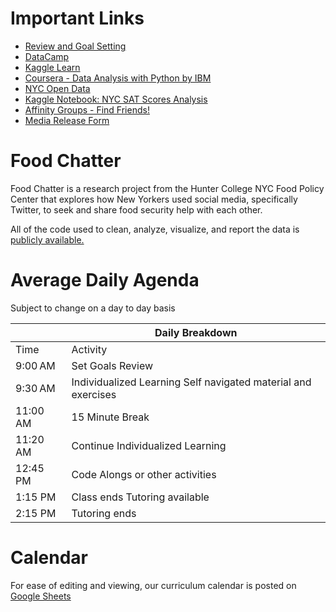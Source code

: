 # Important Links

- [Review and Goal Setting](https://t.ly/9KsMb)
- [DataCamp](https://app.datacamp.com)
- [Kaggle Learn](https://www.kaggle.com/learn)
- [Coursera - Data Analysis with Python by IBM](https://www.coursera.org/learn/data-analysis-with-python)
- [NYC Open Data](https://opendata.cityofnewyork.us)
- [Kaggle Notebook: NYC SAT Scores Analysis](https://www.kaggle.com/code/jonchinml/nyc-sat-scores-analysis)
- [Affinity Groups - Find Friends!](https://docs.google.com/presentation/d/19tlQfUSUQ00JCVVDizFvu-R7gfXVCtiWnc3y4xJMPd8/edit?usp=sharing)
- [Media Release Form](https://survey.alchemer.com/s3/5988425/Media-Release-Form)


# Food Chatter

Food Chatter is a research project from the Hunter College NYC Food Policy Center that explores how New Yorkers used social media, specifically Twitter, to seek and share food security help with each other.

All of the code used to clean, analyze, visualize, and report the data is [publicly available.](https://github.com/jonathan-chin/food-chatter-code)

# Average Daily Agenda

Subject to change on a day to day basis

|          | Daily Breakdown                                               |
|----------|---------------------------------------------------------------|
| Time     | Activity                                                      |
| 9:00 AM  | Set Goals Review                                              |
| 9:30 AM  | Individualized Learning Self navigated material and exercises |
| 11:00 AM | 15 Minute Break                                               |
| 11:20 AM | Continue Individualized Learning                              |
| 12:45 PM | Code Alongs or other activities                               |
| 1:15 PM  | Class ends Tutoring available                                 |
| 2:15 PM  | Tutoring ends                                                 |

# Calendar

For ease of editing and viewing, our curriculum calendar is posted on [Google Sheets](https://docs.google.com/spreadsheets/d/1g7f_VQsy0b2a_Ga97MAVvJp8IBi-icLn4l6tsTuGN-E/edit?usp=sharing)

